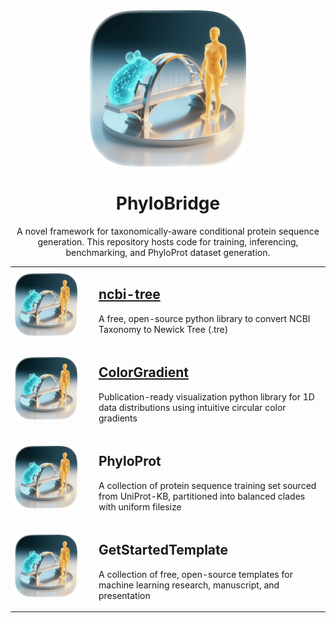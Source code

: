 <div align="center">
	<a href="#">
		<img src="./PhyloBridge.png" alt="PhyloBridge Logo" width="250" />
	</a>
	<h1>PhyloBridge</h1>
	<p>A novel framework for taxonomically-aware conditional protein sequence generation. This repository hosts code for training, inferencing, benchmarking, and PhyloProt dataset generation.</p>
</div>

<table width="100%">
	<tr>
		<td width="120">
			<img src="./PhyloBridge.png" alt="ncbi-tree project logo" width="100" />
		</td>
		<td>
			<h2><a href="https://github.com/PhyloBridge/ncbi-tree">ncbi-tree</a></h2>
			<p>A free, open-source python library to convert NCBI Taxonomy to Newick Tree (.tre)</p>
		</td>
	</tr>
	<tr>
		<td width="120">
			<img src="./PhyloBridge.png" alt="ColorGradient project logo" width="100" />
		</td>
		<td>
			<h2><a href="https://github.com/PhyloBridge/ColorGradient">ColorGradient</a></h2>
			<p>Publication-ready visualization python library for 1D data distributions using intuitive circular color gradients</p>
		</td>
	</tr>
	<tr>
		<td width="120">
			<img src="./PhyloBridge.png" alt="PhyloProt project logo" width="100" />
		</td>
		<td>
			<h2>PhyloProt</h2>
			<p>A collection of protein sequence training set sourced from UniProt-KB, partitioned into balanced clades with uniform filesize</p>
		</td>
	</tr>
	<tr>
		<td width="120">
			<img src="./PhyloBridge.png" alt="GetStartedTemplate project logo" width="100" />
		</td>
		<td>
			<h2>GetStartedTemplate</h2>
			<p>A collection of free, open-source templates for machine learning research, manuscript, and presentation</p>
		</td>
	</tr>
</table>
